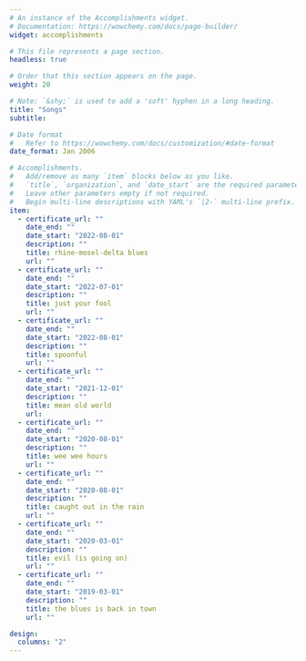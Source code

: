 ```yaml
---
# An instance of the Accomplishments widget.
# Documentation: https://wowchemy.com/docs/page-builder/
widget: accomplishments

# This file represents a page section.
headless: true

# Order that this section appears on the page.
weight: 20

# Note: `&shy;` is used to add a 'soft' hyphen in a long heading.
title: "Songs"
subtitle:

# Date format
#   Refer to https://wowchemy.com/docs/customization/#date-format
date_format: Jan 2006

# Accomplishments.
#   Add/remove as many `item` blocks below as you like.
#   `title`, `organization`, and `date_start` are the required parameters.
#   Leave other parameters empty if not required.
#   Begin multi-line descriptions with YAML's `|2-` multi-line prefix.
item:
  - certificate_url: ""
    date_end: ""
    date_start: "2022-08-01"
    description: ""
    title: rhine-mosel-delta blues
    url: ""
  - certificate_url: ""
    date_end: ""
    date_start: "2022-07-01"
    description: ""
    title: just your fool
    url: ""
  - certificate_url: ""
    date_end: ""
    date_start: "2022-08-01"
    description: ""
    title: spoonful
    url: ""
  - certificate_url: ""
    date_end: ""
    date_start: "2021-12-01"
    description: ""
    title: mean old world
    url:
  - certificate_url: ""
    date_end: ""
    date_start: "2020-08-01"
    description: ""
    title: wee wee hours
    url: ""
  - certificate_url: ""
    date_end: ""
    date_start: "2020-08-01"
    description: ""
    title: caught out in the rain
    url: ""
  - certificate_url: ""
    date_end: ""
    date_start: "2020-03-01"
    description: ""
    title: evil (is going on)
    url: ""
  - certificate_url: ""
    date_end: ""
    date_start: "2019-03-01"
    description: ""
    title: the blues is back in town
    url: ""

design:
  columns: "2"
---
```

